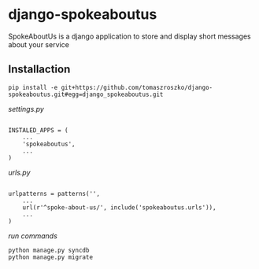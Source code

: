 django-spokeaboutus
===================

SpokeAboutUs is a django application to store and display short messages about
your service


Installaction
-------------

``pip install -e git+https://github.com/tomaszroszko/django-spokeaboutus.git#egg=django_spokeaboutus.git``

*settings.py*

```

INSTALED_APPS = (
    ...
    'spokeaboutus',
    ...
)
```

*urls.py*

```

urlpatterns = patterns('',
    ...
    url(r'^spoke-about-us/', include('spokeaboutus.urls')),
    ...
)
```

*run commands*

```
python manage.py syncdb
python manage.py migrate
```


